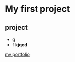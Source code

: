 # My first project
## project

- g
- f
<b>kjqed</b>

[my portfolio](https://en.wikipedia.org/wiki/Wiki)
